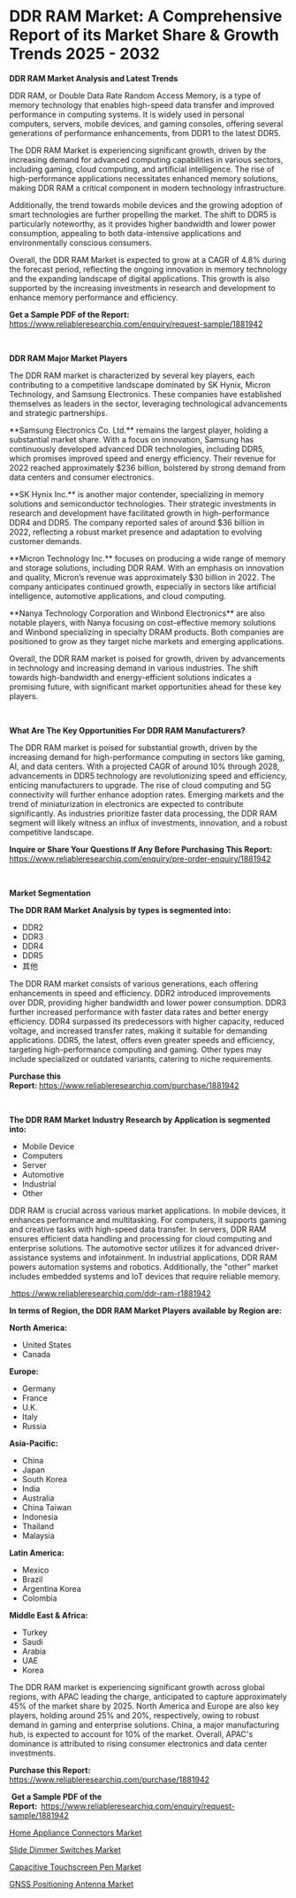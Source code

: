 <p><h1>DDR RAM Market: A Comprehensive Report of its Market Share & Growth Trends 2025 - 2032</h1></p><p><strong>DDR RAM Market Analysis and Latest Trends</strong></p>
<p><p>DDR RAM, or Double Data Rate Random Access Memory, is a type of memory technology that enables high-speed data transfer and improved performance in computing systems. It is widely used in personal computers, servers, mobile devices, and gaming consoles, offering several generations of performance enhancements, from DDR1 to the latest DDR5.</p><p>The DDR RAM Market is experiencing significant growth, driven by the increasing demand for advanced computing capabilities in various sectors, including gaming, cloud computing, and artificial intelligence. The rise of high-performance applications necessitates enhanced memory solutions, making DDR RAM a critical component in modern technology infrastructure. </p><p>Additionally, the trend towards mobile devices and the growing adoption of smart technologies are further propelling the market. The shift to DDR5 is particularly noteworthy, as it provides higher bandwidth and lower power consumption, appealing to both data-intensive applications and environmentally conscious consumers. </p><p>Overall, the DDR RAM Market is expected to grow at a CAGR of 4.8% during the forecast period, reflecting the ongoing innovation in memory technology and the expanding landscape of digital applications. This growth is also supported by the increasing investments in research and development to enhance memory performance and efficiency.</p></p>
<p><strong>Get a Sample PDF of the Report:&nbsp;</strong> <a href="https://www.reliableresearchiq.com/enquiry/request-sample/1881942?utm_campaign=1170&utm_medium=2&utm_source=Github&utm_content=ia&utm_term=11022025&utm_id=ddr-ram">https://www.reliableresearchiq.com/enquiry/request-sample/1881942</a></p>
<p>&nbsp;</p>
<p><strong>DDR RAM Major Market Players</strong></p>
<p><p>The DDR RAM market is characterized by several key players, each contributing to a competitive landscape dominated by SK Hynix, Micron Technology, and Samsung Electronics. These companies have established themselves as leaders in the sector, leveraging technological advancements and strategic partnerships.</p><p>**Samsung Electronics Co. Ltd.** remains the largest player, holding a substantial market share. With a focus on innovation, Samsung has continuously developed advanced DDR technologies, including DDR5, which promises improved speed and energy efficiency. Their revenue for 2022 reached approximately $236 billion, bolstered by strong demand from data centers and consumer electronics.</p><p>**SK Hynix Inc.** is another major contender, specializing in memory solutions and semiconductor technologies. Their strategic investments in research and development have facilitated growth in high-performance DDR4 and DDR5. The company reported sales of around $36 billion in 2022, reflecting a robust market presence and adaptation to evolving customer demands.</p><p>**Micron Technology Inc.** focuses on producing a wide range of memory and storage solutions, including DDR RAM. With an emphasis on innovation and quality, Micron’s revenue was approximately $30 billion in 2022. The company anticipates continued growth, especially in sectors like artificial intelligence, automotive applications, and cloud computing.</p><p>**Nanya Technology Corporation and Winbond Electronics** are also notable players, with Nanya focusing on cost-effective memory solutions and Winbond specializing in specialty DRAM products. Both companies are positioned to grow as they target niche markets and emerging applications.</p><p>Overall, the DDR RAM market is poised for growth, driven by advancements in technology and increasing demand in various industries. The shift towards high-bandwidth and energy-efficient solutions indicates a promising future, with significant market opportunities ahead for these key players.</p></p>
<p>&nbsp;</p>
<p><strong>What Are The Key Opportunities For DDR RAM Manufacturers?</strong></p>
<p><p>The DDR RAM market is poised for substantial growth, driven by the increasing demand for high-performance computing in sectors like gaming, AI, and data centers. With a projected CAGR of around 10% through 2028, advancements in DDR5 technology are revolutionizing speed and efficiency, enticing manufacturers to upgrade. The rise of cloud computing and 5G connectivity will further enhance adoption rates. Emerging markets and the trend of miniaturization in electronics are expected to contribute significantly. As industries prioritize faster data processing, the DDR RAM segment will likely witness an influx of investments, innovation, and a robust competitive landscape.</p></p>
<p><strong>Inquire or Share Your Questions If Any Before Purchasing This Report:</strong> <a href="https://www.reliableresearchiq.com/enquiry/pre-order-enquiry/1881942?utm_campaign=1170&utm_medium=2&utm_source=Github&utm_content=ia&utm_term=11022025&utm_id=ddr-ram">https://www.reliableresearchiq.com/enquiry/pre-order-enquiry/1881942</a></p>
<p>&nbsp;</p>
<p><strong>Market Segmentation</strong></p>
<p><strong>The DDR RAM Market Analysis by types is segmented into:</strong></p>
<p><ul><li>DDR2</li><li>DDR3</li><li>DDR4</li><li>DDR5</li><li>其他</li></ul></p>
<p><p>The DDR RAM market consists of various generations, each offering enhancements in speed and efficiency. DDR2 introduced improvements over DDR, providing higher bandwidth and lower power consumption. DDR3 further increased performance with faster data rates and better energy efficiency. DDR4 surpassed its predecessors with higher capacity, reduced voltage, and increased transfer rates, making it suitable for demanding applications. DDR5, the latest, offers even greater speeds and efficiency, targeting high-performance computing and gaming. Other types may include specialized or outdated variants, catering to niche requirements.</p></p>
<p><strong>Purchase this Report:&nbsp;</strong><a href="https://www.reliableresearchiq.com/purchase/1881942?utm_campaign=1170&utm_medium=2&utm_source=Github&utm_content=ia&utm_term=11022025&utm_id=ddr-ram">https://www.reliableresearchiq.com/purchase/1881942</a></p>
<p>&nbsp;</p>
<p><strong>The DDR RAM Market Industry Research by Application is segmented into:</strong></p>
<p><ul><li>Mobile Device</li><li>Computers</li><li>Server</li><li>Automotive</li><li>Industrial</li><li>Other</li></ul></p>
<p><p>DDR RAM is crucial across various market applications. In mobile devices, it enhances performance and multitasking. For computers, it supports gaming and creative tasks with high-speed data transfer. In servers, DDR RAM ensures efficient data handling and processing for cloud computing and enterprise solutions. The automotive sector utilizes it for advanced driver-assistance systems and infotainment. In industrial applications, DDR RAM powers automation systems and robotics. Additionally, the "other" market includes embedded systems and IoT devices that require reliable memory.</p></p>
<p><a href="https://www.reliableresearchiq.com/ddr-ram-r1881942?utm_campaign=1170&utm_medium=2&utm_source=Github&utm_content=ia&utm_term=11022025&utm_id=ddr-ram">&nbsp;https://www.reliableresearchiq.com/ddr-ram-r1881942</a></p>
<p><strong>In terms of Region, the DDR RAM Market Players available by Region are:</strong></p>
<p>
    <p> <strong> North America: </strong>
        <ul>
            <li>United States</li>
            <li>Canada</li>
        </ul>
        </p> 
    <p> <strong> Europe: </strong>
        <ul>
            <li>Germany</li>
            <li>France</li>
            <li>U.K.</li>
            <li>Italy</li>
            <li>Russia</li>
        </ul>
        </p> 
    <p> <strong> Asia-Pacific: </strong>
        <ul>
            <li>China</li>
            <li>Japan</li>
            <li>South Korea</li>
            <li>India</li>
            <li>Australia</li>
            <li>China Taiwan</li>
            <li>Indonesia</li>
            <li>Thailand</li>
            <li>Malaysia</li>
        </ul>
        </p> 
    <p> <strong> Latin America: </strong>
        <ul>
            <li>Mexico</li>
            <li>Brazil</li>
            <li>Argentina Korea</li>
            <li>Colombia</li>
        </ul>
        </p> 
    <p> <strong> Middle East & Africa: </strong>
        <ul>
            <li>Turkey</li>
            <li>Saudi</li>
            <li>Arabia</li>
            <li>UAE</li>
            <li>Korea</li>
        </ul>
    </p>
    </p>
<p><p>The DDR RAM market is experiencing significant growth across global regions, with APAC leading the charge, anticipated to capture approximately 45% of the market share by 2025. North America and Europe are also key players, holding around 25% and 20%, respectively, owing to robust demand in gaming and enterprise solutions. China, a major manufacturing hub, is expected to account for 10% of the market. Overall, APAC's dominance is attributed to rising consumer electronics and data center investments.</p></p>
<p><strong>Purchase this Report: </strong><a href="https://www.reliableresearchiq.com/purchase/1881942?utm_campaign=1170&utm_medium=2&utm_source=Github&utm_content=ia&utm_term=11022025&utm_id=ddr-ram">https://www.reliableresearchiq.com/purchase/1881942</a></p>
<p>&nbsp;<strong>Get a Sample PDF of the Report:&nbsp;&nbsp;</strong><a href="https://www.reliableresearchiq.com/enquiry/request-sample/1881942?utm_campaign=1170&utm_medium=2&utm_source=Github&utm_content=ia&utm_term=11022025&utm_id=ddr-ram">https://www.reliableresearchiq.com/enquiry/request-sample/1881942</a></p>
<p><strong></strong></p>
<p><p><a href="https://github.com/balerjossi24/Market-Research-Report-List-1/blob/main/home-appliance-connectors-market.md?utm_campaign=1170&utm_medium=2&utm_source=Github&utm_content=ia&utm_term=11022025&utm_id=ddr-ram">Home Appliance Connectors Market</a></p><p><a href="https://github.com/porstheftyux/Market-Research-Report-List-1/blob/main/slide-dimmer-switches-market.md?utm_campaign=1170&utm_medium=2&utm_source=Github&utm_content=ia&utm_term=11022025&utm_id=ddr-ram">Slide Dimmer Switches Market</a></p><p><a href="https://github.com/jamesgomez337/Market-Research-Report-List-1/blob/main/capacitive-touchscreen-pen-market.md?utm_campaign=1170&utm_medium=2&utm_source=Github&utm_content=ia&utm_term=11022025&utm_id=ddr-ram">Capacitive Touchscreen Pen Market</a></p><p><a href="https://github.com/samesdufloiw/Market-Research-Report-List-1/blob/main/gnss-positioning-antenna-market.md?utm_campaign=1170&utm_medium=2&utm_source=Github&utm_content=ia&utm_term=11022025&utm_id=ddr-ram">GNSS Positioning Antenna Market</a></p></p>